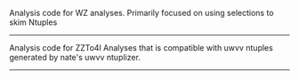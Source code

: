 Analysis code for WZ analyses. Primarily focused on using selections to skim Ntuples
****
Analysis code for ZZTo4l Analyses that is compatible with uwvv ntuples generated by nate's uwvv ntuplizer.
****
